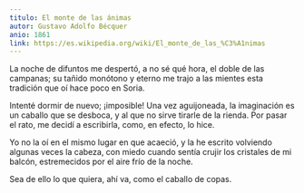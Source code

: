 ```yaml
---
titulo: El monte de las ánimas
autor: Gustavo Adolfo Bécquer
anio: 1861
link: https://es.wikipedia.org/wiki/El_monte_de_las_%C3%A1nimas
---
```


La noche de difuntos me despertó, a no sé qué hora, el doble de las campanas; su tañido monótono y eterno me trajo a las mientes esta tradición que oí hace poco en Soria.

Intenté dormir de nuevo; ¡imposible! Una vez aguijoneada, la imaginación es un caballo que se desboca, y al que no sirve tirarle de la rienda. Por pasar el rato, me decidí a escribirla, como, en efecto, lo hice.

Yo no la oí en el mismo lugar en que acaeció, y la he escrito volviendo algunas veces la cabeza, con miedo cuando sentía crujir los cristales de mi balcón, estremecidos por el aire frío de la noche.

Sea de ello lo que quiera, ahí va, como el caballo de copas.
